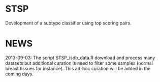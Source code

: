 STSP
====

Development of a subtype classifier using top scoring pairs.

NEWS
=====

2013-09-03: The script STSP_isdb_data.R download and process many datasets but additional curation is need to filter some samples (normal breast tissues for instance). This ad-hoc curation will be added in the coming days.

